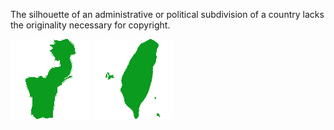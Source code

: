 The silhouette of an administrative or political subdivision of a country lacks the originality necessary for copyright.

![Dagestan](dagestan.png)
![Taiwan](taiwan.png)
